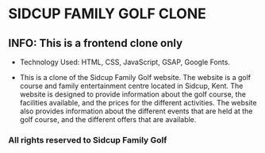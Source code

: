 # SIDCUP FAMILY GOLF CLONE

## INFO: This is a frontend clone only 

-   Technology Used: HTML, CSS, JavaScript, GSAP, Google Fonts.

- This is a clone of the Sidcup Family Golf website. The website is a golf course and family entertainment centre located in Sidcup, Kent. The website is designed to provide information about the golf course, the facilities available, and the prices for the different activities. The website also provides information about the different events that are held at the golf course, and the different offers that are available.

### All rights reserved to Sidcup Family Golf





